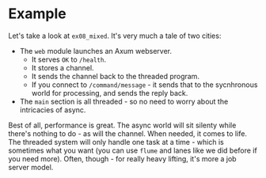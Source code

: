 # Example

Let's take a look at `ex08_mixed`. It's very much a tale of two cities:

* The `web` module launches an Axum webserver.
    * It serves `OK` to `/health`.
    * It stores a channel.
    * It sends the channel back to the threaded program.
    * If you connect to `/command/message` - it sends that to the sycnhronous world for processing, and sends the reply back.
* The `main` section is all threaded - so no need to worry about the intricacies of async.

Best of all, performance is great. The async world will sit silenty while there's nothing to do - as will the channel. When needed, it comes to life. The threaded system will only handle one task at a time - which is sometimes what you want (you can use `flume` and lanes like we did before if you need more). Often, though - for really heavy lifting, it's more a job server model.